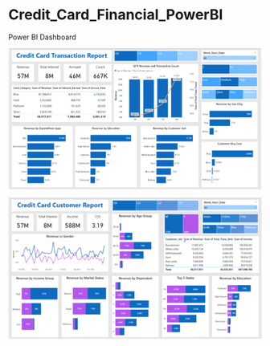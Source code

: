 # Credit_Card_Financial_PowerBI
Power BI Dashboard

![Transaction](CCFD%20Transaction.png)

![Customer](CCFD%20Customer.png)
